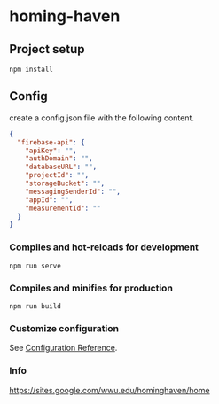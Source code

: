 # homing-haven

## Project setup
```
npm install
```
## Config
create a config.json file with the following content.
```json
{
  "firebase-api": {
    "apiKey": "",
    "authDomain": "",
    "databaseURL": "",
    "projectId": "",
    "storageBucket": "",
    "messagingSenderId": "",
    "appId": "",
    "measurementId": ""
  }
}

```
### Compiles and hot-reloads for development
```
npm run serve
```

### Compiles and minifies for production
```
npm run build
```

### Customize configuration
See [Configuration Reference](https://cli.vuejs.org/config/).

### Info
https://sites.google.com/wwu.edu/hominghaven/home 

